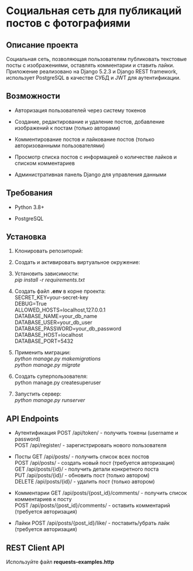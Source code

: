 ﻿# Социальная сеть для публикаций постов с фотографиями

## Описание проекта

Социальная сеть, позволяющая пользователям публиковать текстовые посты с изображениями, оставлять комментарии и ставить лайки. Приложение реализовано на Django 5.2.3 и Django REST framework, использует PostgreSQL в качестве СУБД и JWT для аутентификации.

## Возможности

- Авторизация пользователей через систему токенов

- Создание, редактирование и удаление постов, добавление изображений к постам (только авторами)

- Комментирование постов и лайкование постов (только авторизованными пользователями)

- Просмотр списка постов с информацией о количестве лайков и списком комментариев

- Административная панель Django для управления данными

## Требования

- Python 3.8+

- PostgreSQL

## Установка

1. Клонировать репозиторий:

2. Создать и активировать виртуальное окружение:

3. Установить зависимости:  
*pip install -r requirements.txt*  

4. Создать файл **.env** в корне проекта:  
SECRET\_KEY=your-secret-key  
DEBUG=True  
ALLOWED\_HOSTS=localhost,127.0.0.1  
DATABASE\_NAME=your\_db\_name  
DATABASE\_USER=your\_db\_user  
DATABASE\_PASSWORD=your\_db\_password  
DATABASE\_HOST=localhost  
DATABASE\_PORT=5432  

5. Применить миграции:  
*python manage.py makemigrations*  
*python manage.py migrate*  

6. Создать суперпользователя:  
python manage.py createsuperuser  

7. Запустить сервер:  
*python manage.py runserver*  

## API Endpoints

- Аутентификация
POST /api/token/ - получить токены (username и password)  
POST /api/register/ - зарегистрировать нового пользователя  

- Посты
GET /api/posts/ - получить список всех постов  
POST /api/posts/ - создать новый пост (требуется авторизация)  
GET /api/posts/{id}/ - получить детали конкретного поста  
PUT /api/posts/{id}/ - обновить пост (только автором)  
DELETE /api/posts/{id}/ - удалить пост (только автором)  

- Комментарии
GET /api/posts/{post\_id}/comments/ - получить список комментариев к посту  
POST /api/posts/{post\_id}/comments/ - оставить комментарий (требуется авторизация)  

- Лайки
POST /api/posts/{post\_id}/like/ - поставить/убрать лайк (требуется авторизация)  

## REST Client API

Используйте файл **requests-examples.http**
